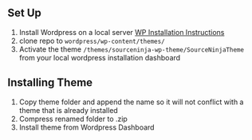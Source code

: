 ## Set Up
1. Install Wordpress on a local server [WP Installation Instructions](http://codex.wordpress.org/Installing_WordPress)
2. clone repo to `wordpress/wp-content/themes/`
3. Activate the theme `/themes/sourceninja-wp-theme/SourceNinjaTheme` from your local wordpress installation dashboard

## Installing Theme
1. Copy theme folder and append the name so it will not conflict with a theme that is already installed
2. Compress renamed folder to .zip
3. Install theme from Wordpress Dashboard